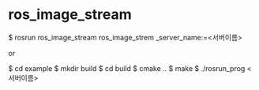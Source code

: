 # ros_image_stream

$ rosrun ros_image_stream ros_image_strem _server_name:=<서버이름>

or

$ cd example
$ mkdir build
$ cd build
$ cmake ..
$ make
$ ./rosrun_prog <서버이름>
